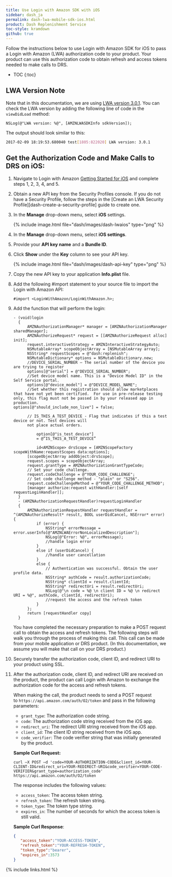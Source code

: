 ```yaml
---
title: Use Login with Amazon SDK with iOS
sidebar: dash_ja
permalink: dash-lwa-mobile-sdk-ios.html
product: Dash Replenishment Service
toc-style: kramdown
github: true
---
```


Follow the instructions below to use Login with Amazon SDK for iOS to pass a Login with Amazon (LWA) authorization code to your product. Your product can use this authorization code to obtain refresh and access tokens needed to make calls to DRS.

* TOC
{:toc}

## LWA Version Note

Note that in this documentation, we are using [LWA version 3.0.1](https://developer.amazon.com/public/apis/engage/login-with-amazon/docs/release_notes.html). You can check the LWA version by adding the following line of code in the `viewDidLoad` method:

```objective_c
NSLog(@"LWA version: %@", [AMZNLWASDKInfo sdkVersion]);
```

The output should look similar to this:

```bash
2017-02-09 18:19:53.680040 test[1805:822020] LWA version: 3.0.1
```

## Get the Authorization Code and Make Calls to DRS on iOS:

1.  Navigate to Login with Amazon [Getting Started for iOS](http://login.amazon.com/ios) and complete steps 1, 2, 3, 4, and 5.
2.  Obtain a new API key from the Security Profiles console. If you do not have a Security Profile, follow the steps in the [Create an LWA Security Profile][dash-create-a-security-profile] guide to create one.
3.  In the **Manage** drop-down menu, select **iOS** settings.

    {% include image.html file="dash/images/dash-lwaios" type="png" %}

4.  In the **Manage** drop-down menu, select **iOS settings**.
5.  Provide your **API key name** and a **Bundle ID**.
6.  Click **Show** under the **Key** column to see your API key.

    {% include image.html file="dash/images/dash-api-key" type="png" %}

7.  Copy the new API key to your application **Info.plist** file.

8. Add the following #import statement to your source file to import the Login with Amazon API:

    ```objective_c
    #import <LoginWithAmazon/LoginWithAmazon.h>;
    ```

9.  Add the function that will perform the login:

    ```objective_c
    - (void)login
      {
          AMZNAuthorizationManager* manager = [AMZNAuthorizationManager sharedManager];
          AMZNAuthorizeRequest* request = [[AMZNAuthorizeRequest alloc] init];
          request.interactiveStrategy = AMZNInteractiveStrategyAuto;
          NSMutableArray* scopeObjectArray = [NSMutableArray array];
          NSString* requestScopes = @"dash:replenish";
          NSMutableDictionary* options = NSMutableDictionary.new;
          //DEVICE_SERIAL_NUMBER – The serial number of the device you are trying to register
          options[@"serial"] = @"DEVICE_SERIAL_NUMBER";
          //Set device model name. This is a "Device Model ID" in the Self Service portal.
          options[@"device_model"] = @"DEVICE_MODEL_NAME";
          //Set whether this registration should allow marketplaces that have not yet been certified.  For use in pre-release testing only, this flag must not be passed in by your released app in production.
    options[@"should_include_non_live"] = false;

          // IS_THIS_A_TEST_DEVICE - Flag that indicates if this a test device or not. Test devices will
          not place actual orders.

              option[@"is_test_device"]
              = @”IS_THIS_A_TEST_DEVICE”

              id<AMZNScope> drsScope = [AMZNScopeFactory scopeWithName:requestScopes data:options];
          [scopeObjectArray addObject:drsScope];
          request.scopes = scopeObjectArray;
          request.grantType = AMZNAuthorizationGrantTypeCode;
          // Set your code challenge.
          request.codeChallenge = @"YOUR_CODE_CHALLENGE";
          // Set code challenge method - "plain" or "S256".
          request.codeChallengeMethod = @"YOUR_CODE_CHALLENGE_METHOD";
          [manager authorize:request withHandler:[self requestLoginHandler]];
      }
      - (AMZNAuthorizationRequestHandler)requestLoginHandler
      {
          AMZNAuthorizationRequestHandler requestHandler = ^(AMZNAuthorizeResult* result, BOOL userDidCancel, NSError* error) {
              if (error) {
                  NSString* errorMessage = error.userInfo[@"AMZNLWAErrorNonLocalizedDescription"];
                  NSLog(@"Error: %@", errorMessage);
                  //handle login error
              }
              else if (userDidCancel) {
                  //handle user cancellation
              }
              else {
                  // Authentication was successful. Obtain the user profile data.
                  NSString* authCode = result.authorizationCode;
                  NSString* clientId = result.clientId;
                  NSString* redirectUri = result.redirectUri;
                  NSLog(@"\n code = %@ \n client ID = %@ \n redirect URI = %@", authCode, clientId, redirectUri);
                  //request the access and the refresh token
              }
          };
          return [requestHandler copy]
      }
    ```

    You have completed the necessary preparation to make a POST request call to obtain the access and refresh tokens. The following steps will walk you through the process of making this call. This call can be made from your mobile application or DRS product. (In this documentation, we assume you will make that call on your DRS product.)

10.   Securely transfer the authorization code, client ID, and redirect URI to your product using SSL.
11.  After the authorization code, client ID, and redirect URI are received on the product, the product can call Login with Amazon to exchange the authorization code for the access and refresh tokens.

     When making the call, the product needs to send a POST request to `https://api.amazon.com/auth/O2/token` and pass in the following parameters:

     * `grant_type`: The authorization code string.
     * `code`: The authorization code string received from the iOS app.
     * `redirect_uri`: The redirect URI string received from the iOS app.
     * `client_id`: The client ID string received from the iOS app.
     * `code_verifier`: The code verifier string that was initially generated by the product.

     **Sample Curl Request:**

     ```
     curl –X POST –d 'code=YOUR-AUTHORIZATION-CODE&client_id=YOUR-CLIENT-ID&redirect_uri=YOUR-REDIRECT-URI&code_verifier=YOUR-CODE-VERIFIER&grant_type=authorization_code' https://api.amazon.com/auth/O2/token
     ```

     The response includes the following values:

     * `access_token`: The access token string.
     * `refresh_token`: The refresh token string.
     * `token_type`: The token type string.
     * `expires_in`: The number of seconds for which the access token is still valid.

     **Sample Curl Response**:

     ```json
     {
        "access_token":"YOUR-ACCESS-TOKEN",
        "refresh_token":"YOUR-REFRESH-TOKEN",
        "token_type":"bearer",
        "expires_in":3573
     }
     ```

{% include links.html %}
